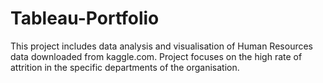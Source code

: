 # Tableau-Portfolio

This project includes data analysis and visualisation of Human Resources data downloaded from kaggle.com. Project focuses on the high rate of attrition in the specific departments of the organisation.

